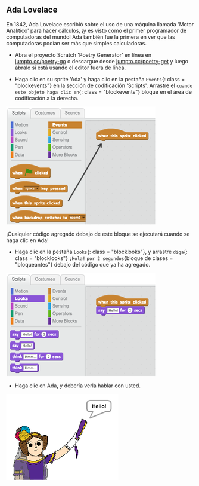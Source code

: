## Ada Lovelace

En 1842, Ada Lovelace escribió sobre el uso de una máquina llamada 'Motor Analítico' para hacer cálculos, ¡y es visto como el primer programador de computadoras del mundo! Ada también fue la primera en ver que las computadoras podían ser más que simples calculadoras.

+ Abra el proyecto Scratch 'Poetry Generator' en línea en <a href="http://jumpto.cc/poetry-go" target="_blank">jumpto.cc/poetry-go</a> o descargue desde <a href="http://jumpto.cc/poetry-get" target="_blank">jumpto.cc/poetry-get</a> y luego ábralo si está usando el editor fuera de línea.

+ Haga clic en su sprite 'Ada' y haga clic en la pestaña `Events`{: class = "blockevents"} en la sección de codificación 'Scripts'. Arrastre el `cuando este objeto haga clic en`{: class = "blockevents"} bloque en el área de codificación a la derecha.

![captura de pantalla](images/poetry-click.png)

¡Cualquier código agregado debajo de este bloque se ejecutará cuando se haga clic en Ada!

+ Haga clic en la pestaña `Looks`{: class = "blocklooks"}, y arrastre `diga`{: class = "blocklooks"} `¡Hola!` `por 2 segundos`{bloque de clases = "bloqueantes"} debajo del código que ya ha agregado.

![captura de pantalla](images/poetry-say.png)

+ Haga clic en Ada, y debería verla hablar con usted.

![captura de pantalla](images/poetry-say-test.png)